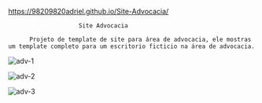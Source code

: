 https://98209820adriel.github.io/Site-Advocacia/

                        Site Advocacia

          Projeto de template de site para área de advocacia, ele mostras um template completo para um escritorio ficticio na área de advocacia.
          
          
          
![adv-1](https://user-images.githubusercontent.com/87943203/175474682-07ac6153-1416-46fc-9a33-ce332c8e07b3.PNG)





![adv-2](https://user-images.githubusercontent.com/87943203/175474705-90565679-c6d1-457d-b485-415e3fb281db.PNG)




![adv-3](https://user-images.githubusercontent.com/87943203/175474714-e8c24e5c-9934-4a18-aa0e-6fe80ec63920.PNG)
